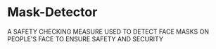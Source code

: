 # Mask-Detector
A SAFETY CHECKING MEASURE USED TO DETECT FACE MASKS ON PEOPLE'S FACE TO ENSURE SAFETY AND SECURITY
